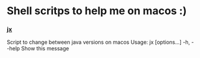 # Shell scritps to help me on macos :)

### [jx](https://github.com/Marcos/marc-os/blob/master/jx)

Script to change between java versions on macos
Usage: jx [options...] <version>
-h, --help Show this message
